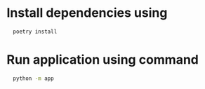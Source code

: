 # Install dependencies using
```bash
  poetry install
```

# Run application using command
```bash
  python -m app
```